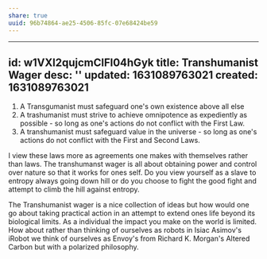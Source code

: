 ```yaml
---
share: true
uuid: 96b74864-ae25-4506-85fc-07e68424be59
---
```

---
id: w1VXl2qujcmClFl04hGyk
title: Transhumanist Wager
desc: ''
updated: 1631089763021
created: 1631089763021
---

1.  A Transgumanist must safeguard one's own existence above all else
2.  A trashumanist must strive to achieve omnipotence as expediently as possible - so long as one's actions do not conflict with the First Law.
3.  A transhumanist must safeguard value in the universe - so long as one's actions do not conflict with the First and Second Laws.

I view these laws more as agreements one makes with themselves rather than laws. The transhumanst wager is all about obtaining power and control over nature so that it works for ones self. Do you view yourself as a slave to entropy always going down hill or do you choose to fight the good fight and attempt to climb the hill against entropy.

The Transhumanist wager is a nice collection of ideas but how would one go about taking practical action in an attempt to extend ones life beyond its biological limits. As a individual the impact you make on the world is limited. How about rather than thinking of ourselves as robots in Isiac Asimov's iRobot we think of ourselves as Envoy's from Richard K. Morgan's Altered Carbon but with a polarized philosophy.
